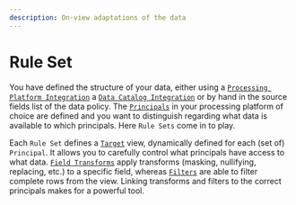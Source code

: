 ```yaml
---
description: On-view adaptations of the data
---
```


# Rule Set

You have defined the structure of your data, either using a [`Processing Platform Integration`](../../integrations-and-reference/integrations/processing-platform-integrations/)  a [`Data Catalog Integration`](../../integrations-and-reference/integrations/data-catalog-integrations.md) or by hand in the source fields list of the data policy. The [`Principals`](../principals.md) in your processing platform of choice are defined and you want to distinguish regarding what data is available to which principals. Here `Rule Sets` come in to play.

Each `Rule Set` defines a [`Target`](target.md) view, dynamically defined for each (set of) `Principal`. It  allows you to carefully control what principals have access to what data. [`Field Transforms`](field-transform.md) apply transforms (masking, nullifying, replacing, etc.) to a specific field, whereas [`Filters`](filter.md) are able to filter complete rows from the view. Linking transforms and filters to the correct principals makes for a powerful tool.
